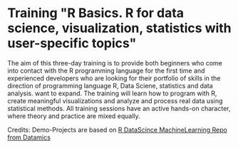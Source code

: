 # Training "R Basics. R for data science, visualization, statistics with user-specific topics"

The aim of this three-day training is to provide both beginners who come into contact with the R programming language for the first time and experienced developers who are looking for their portfolio of skills in the direction of programming language R, Data Sciene, statistics and data analysis. want to expand. The training will learn how to program with R, create meaningful visualizations and analyze and process real data using statistical methods. All training sessions have an active hands-on character, where theory and practice are mixed equally.

Credits: Demo-Projects are based on [R DataScince MachineLearning Repo from Datamics](https://github.com/datamics/R-DataScience-MachineLearning)


